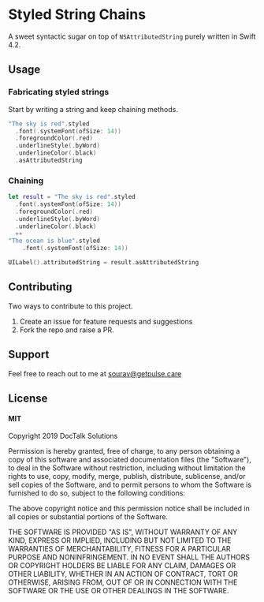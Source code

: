 # Styled String Chains

A sweet syntactic sugar on top of `NSAttributedString` purely written in Swift 4.2.


## Usage

### Fabricating styled strings

Start by writing a string and keep chaining methods.

```swift
"The sky is red".styled
  .font(.systemFont(ofSize: 14))
  .foregroundColor(.red)
  .underlineStyle(.byWord)
  .underlineColor(.black)
  .asAttributedString
```

### Chaining

```swift
let result = "The sky is red".styled
  .font(.systemFont(ofSize: 14))
  .foregroundColor(.red)
  .underlineStyle(.byWord)
  .underlineColor(.black)
  ++
"The ocean is blue".styled
    .font(.systemFont(ofSize: 14))

UILabel().attributedString = result.asAttributedString
```

## Contributing

Two ways to contribute to this project.
1. Create an issue for feature requests and suggestions
2. Fork the repo and raise a PR.

## Support

Feel free to reach out to me at sourav@getpulse.care


## License

#### MIT
Copyright 2019 DocTalk Solutions

Permission is hereby granted, free of charge, to any person obtaining a copy of this software and associated documentation files (the "Software"), to deal in the Software without restriction, including without limitation the rights to use, copy, modify, merge, publish, distribute, sublicense, and/or sell copies of the Software, and to permit persons to whom the Software is furnished to do so, subject to the following conditions:

The above copyright notice and this permission notice shall be included in all copies or substantial portions of the Software.

THE SOFTWARE IS PROVIDED "AS IS", WITHOUT WARRANTY OF ANY KIND, EXPRESS OR IMPLIED, INCLUDING BUT NOT LIMITED TO THE WARRANTIES OF MERCHANTABILITY, FITNESS FOR A PARTICULAR PURPOSE AND NONINFRINGEMENT. IN NO EVENT SHALL THE AUTHORS OR COPYRIGHT HOLDERS BE LIABLE FOR ANY CLAIM, DAMAGES OR OTHER LIABILITY, WHETHER IN AN ACTION OF CONTRACT, TORT OR OTHERWISE, ARISING FROM, OUT OF OR IN CONNECTION WITH THE SOFTWARE OR THE USE OR OTHER DEALINGS IN THE SOFTWARE.
